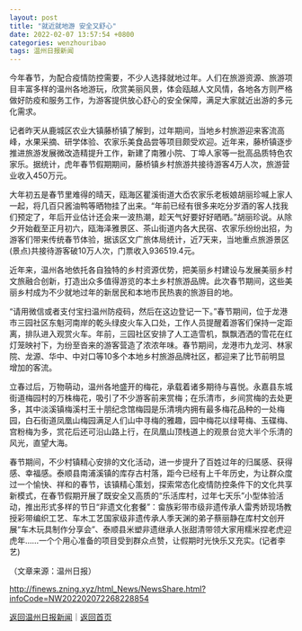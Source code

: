 ```yaml
---
layout: post
title: "就近就地游 安全又舒心"
date: 2022-02-07 13:57:54 +0800
categories: wenzhouribao
tags: 温州日报新闻
---
```

<p>今年春节，为配合疫情防控需要，不少人选择就地过年。人们在旅游资源、旅游项目丰富多样的温州各地游玩，欣赏美丽风景，体会瓯越人文风情，各地各方则严格做好防疫和服务工作，为游客提供放心舒心的安全保障，满足大家就近出游的多元化需求。</p><p>记者昨天从鹿城区农业大镇藤桥镇了解到，过年期间，当地乡村旅游迎来客流高峰，水果采摘、研学体验、农家乐美食品尝等项目颇受欢迎。近年来，藤桥镇逐步推进旅游发展微改造精提升工作，新建了南雅小院、丁埠人家等一批高品质特色农家乐。据统计，虎年春节假期期间，藤桥镇乡村旅游共接待游客4万人次，旅游营业收入450万元。</p><p>大年初五是春节里难得的晴天，瓯海区瞿溪街道大岙农家乐老板娘胡丽珍喊上家人一起，将几百只酱油鸭等晒物挂了出来。“年前已经有很多来吃分岁酒的客人找我们预定了，年后开业估计还会来一波热潮，趁天气好要好好晒晒。”胡丽珍说。从除夕开始截至正月初六，瓯海泽雅景区、茶山街道内各大民宿、农家乐纷纷出招，为游客们带来传统春节体验，据该区文广旅体局统计，近7天来，当地重点旅游景区(景点)共接待游客破10万人次，门票收入936519.4元。</p><p>近年来，温州各地依托各自独特的乡村资源优势，把美丽乡村建设与发展美丽乡村文旅融合创新，打造出众多值得游览的本土乡村旅游品牌。此次春节期间，这些美丽乡村成为不少就地过年的新居民和本地市民热衷的旅游目的地。</p><p>“请用微信或者支付宝扫温州防疫码，然后在这边登记一下。”春节期间，位于龙港市三园社区东魁河南岸的乾头绿皮火车入口处，工作人员提醒着游客们保持一定距离，排队进入观赏火车。年前，三园社区安排了人工造雪机，飘飘洒洒的雪花在红灯笼映衬下，为纷至沓来的游客营造了浓浓年味。春节期间，龙港市九龙河、林家院、龙源、华中、中对口等10多个本地乡村旅游品牌社区，都迎来了比节前明显增加的客流。</p><p>立春过后，万物萌动，温州各地盛开的梅花，承载着诸多期待与喜悦。永嘉县东城街道梅园村的万株梅花，吸引了不少游客前来赏梅；在乐清市，乡间赏梅的去处更多，其中淡溪镇梅溪村王十朋纪念馆梅园是乐清境内拥有最多梅花品种的一处梅园，白石街道凤凰山梅园满足人们山中寻梅的雅趣，园中梅花以绿萼梅、玉碟梅、宫粉梅为多，赏花后还可沿山路上行，在凤凰山顶栈道上的观景台览大半个乐清的风光，直望大海。</p><p>春节期间，不少村镇精心安排的文化活动，进一步提升了百姓过年的归属感、获得感、幸福感。泰顺县南浦溪镇的库存古村落，距今已经有上千年历史，为让群众度过一个愉快、祥和的春节，该镇精心策划，探索常态化疫情防控条件下的文化共享新模式，在春节假期开展了既安全又高质的“乐活库村，过年七天乐”小型体验活动，推出形式多样的节日“非遗文化套餐”：畲族彩带市级非遗传承人雷秀娇现场教授彩带编织工艺、车木工艺国家级非遗传承人季天渊的弟子蔡丽静在库村文创开展“车木玩具制作分享会”、泰顺县米塑非遗继承人张甜清带领大家用糯米捏老虎迎虎年……一个个用心准备的项目受到群众点赞，让假期时光快乐又充实。(记者李艺)</p><p class="em_media">（文章来源：温州日报）</p>

<http://finews.zning.xyz/html_News/NewsShare.html?infoCode=NW202202072268228854>

[返回温州日报新闻](//finews.withounder.com/category/wenzhouribao.html)｜[返回首页](//finews.withounder.com/)